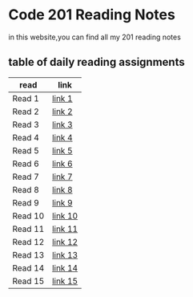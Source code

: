 # Code 201 Reading Notes
in this website,you can find all my 201 reading notes

## table of daily reading assignments

**read** | **link**
---------|----------
Read 1     |[link 1](https://yazan-alshekha.github.io/reading-notes/class01)
Read 2     |[link 2](https://yazan-alshekha.github.io/reading-notes/class02)
Read 3     |[link 3](https://yazan-alshekha.github.io/reading-notes/class03)
Read 4     |[link 4](https://yazan-alshekha.github.io/reading-notes/class04)
Read 5     |[link 5](https://yazan-alshekha.github.io/reading-notes/class05)
Read 6     |[link 6]()
Read 7     |[link 7]()
Read 8     |[link 8]()
Read 9     |[link 9]()
Read 10    |[link 10]()
Read 11    |[link 11]()
Read 12    |[link 12]()
Read 13    |[link 13]()
Read 14    |[link 14]()
Read 15    |[link 15]()
